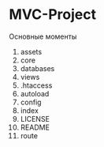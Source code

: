 <h1>MVC-Project</h1>
<p>Основные моменты</p>
<ol>
    <li>assets</li>
    <li>core</li>
    <li>databases</li>
    <li>views</li>
    <li>.htaccess</li>
    <li>autoload</li>
    <li>config</li>
    <li>index</li>
    <li>LICENSE</li>
    <li>README</li>
    <li>route</li>
</ol>